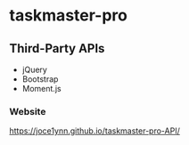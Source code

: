 # taskmaster-pro

## Third-Party APIs 
- jQuery
- Bootstrap
- Moment.js

### Website
https://joce1ynn.github.io/taskmaster-pro-API/

